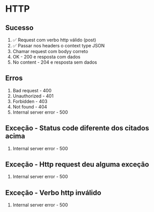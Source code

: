 # HTTP

## Sucesso
1. ✅ Request com verbo http válido (post)
2. ✅ Passar nos headers o context type JSON
3. Chamar request com bodyy correto
4. OK - 200 e resposta com dados
5. No content - 204 e resposta sem dados

## Erros 
1. Bad request - 400
2. Unauthorized - 401
3. Forbidden - 403
4. Not found - 404
5. Internal server error - 500

## Exceção - Status code diferente dos citados acima
1. Internal server error - 500

## Exceção - Http request deu alguma exceção
1. Internal server error - 500

## Exceção - Verbo http inválido 
1. Internal server error - 500
